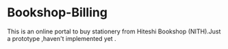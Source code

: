# Bookshop-Billing
This is an online portal to buy stationery from Hiteshi Bookshop (NITH).Just a prototype ,haven't implemented yet .
